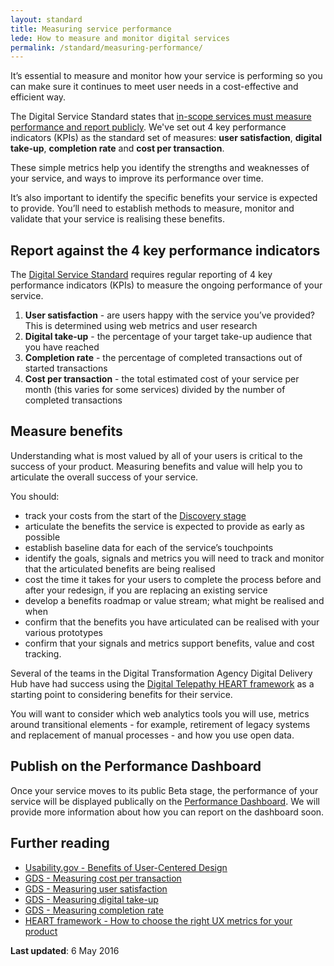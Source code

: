 ```yaml
---
layout: standard
title: Measuring service performance
lede: How to measure and monitor digital services
permalink: /standard/measuring-performance/
---
```


It’s essential to measure and monitor how your service is performing so you can make sure it continues to meet user needs in a cost-effective and efficient way.

The Digital Service Standard states that [in-scope services must measure performance and report publicly](/standard/11-measure-performance/). We've set out 4 key performance indicators (KPIs) as the standard set of measures: **user satisfaction**, **digital take-up**, **completion rate** and **cost per transaction**. 

These simple metrics help you identify the strengths and weaknesses of your service, and ways to improve its performance over time. 

It’s also important to identify the specific benefits your service is expected to provide. You’ll need to establish methods to measure, monitor and validate that your service is realising these benefits.

## Report against the 4 key performance indicators

The [Digital Service Standard](/standard/) requires regular reporting of 4 key performance indicators (KPIs) to measure the ongoing performance of your service.

1. **User satisfaction** - are users happy with the service you’ve provided? This is determined using web metrics and user research
2. **Digital take-up** - the percentage of your target take-up audience that you have reached
3. **Completion rate** - the percentage of completed transactions out of started transactions
4. **Cost per transaction** - the total estimated cost of your service per month (this varies for some services) divided by the number of completed transactions

## Measure benefits 

Understanding what is most valued by all of your users is critical to the success of your product. Measuring benefits and value will help you to articulate the overall success of your service.

You should: 

- track your costs from the start of the [Discovery stage](/standard/service-design-and-delivery-process/discovery/)
- articulate the benefits the service is expected to provide as early as possible 
- establish baseline data for each of the service’s touchpoints
- identify the goals, signals and metrics you will need to track and monitor that the articulated benefits are being realised
- cost the time it takes for your users to complete the process before and after your redesign, if you are replacing an existing service
- develop a benefits roadmap or value stream; what might be realised and when
- confirm that the benefits you have articulated can be realised with your various prototypes
- confirm that your signals and metrics support benefits, value and cost tracking.
 
Several of the teams in the Digital Transformation Agency Digital Delivery Hub have had success using the [Digital Telepathy HEART framework](http://www.dtelepathy.com/ux-metrics/) as a starting point to considering benefits for their service.

You will want to consider which web analytics tools you will use, metrics around transitional elements - for example, retirement of legacy systems and replacement of  manual processes - and how you use open data. 

## Publish on the Performance Dashboard

Once your service moves to its public Beta stage, the performance of your service will be displayed publically on the [Performance Dashboard](/what-we-do/platforms/performance/). We will provide more information about how you can report on the dashboard soon.

## Further reading 

- [Usability.gov - Benefits of User-Centered Design](http://www.usability.gov/what-and-why/benefits-of-ucd.html)
- [GDS - Measuring cost per transaction](https://www.gov.uk/service-manual/measuring-success/measuring-cost-per-transaction) 
- [GDS - Measuring user satisfaction](https://www.gov.uk/service-manual/measuring-success/measuring-user-satisfaction)
- [GDS - Measuring digital take-up](https://www.gov.uk/service-manual/measuring-success/measuring-digital-take-up)
- [GDS - Measuring completion rate](https://www.gov.uk/service-manual/measuring-success/measuring-completion-rate)
- [HEART framework - How to choose the right UX metrics for your product](http://www.dtelepathy.com/ux-metrics/#intro)

**Last updated**: 6 May 2016
